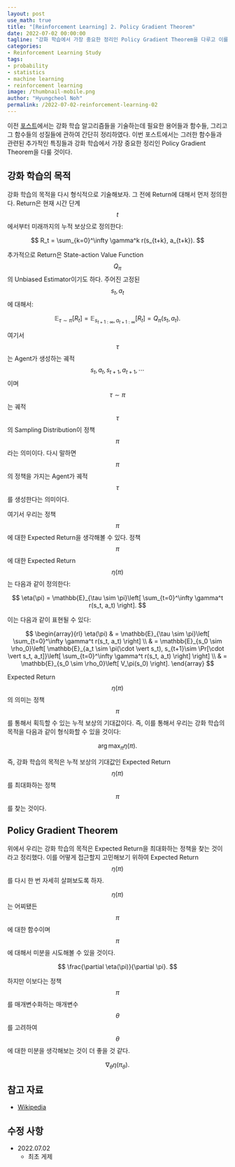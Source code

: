 ```yaml
---
layout: post
use_math: true
title: "[Reinforcement Learning] 2. Policy Gradient Theorem"
date: 2022-07-02 00:00:00
tagline: "강화 학습에서 가장 중요한 정리인 Policy Gradient Theorem을 다루고 이를 통한 기초적인 알고리즘인 REINFORCE에 대해서 정리"
categories:
- Reinforcement Learning Study
tags:
- probability
- statistics
- machine learning
- reinforcement learning
image: /thumbnail-mobile.png
author: "Hyungcheol Noh"
permalink: /2022-07-02-reinforcement-learning-02
---
```


이전 [포스트](https://hcnoh.github.io/2022-07-01-reinforcement-learning-01)에서는 강화 학습 알고리즘들을 기술하는데 필요한 용어들과 함수들, 그리고 그 함수들의 성질들에 관하여 간단히 정리하였다. 이번 포스트에서는 그러한 함수들과 관련된 추가적인 특징들과 강화 학습에서 가장 중요한 정리인 Policy Gradient Theorem을 다룰 것이다.

## 강화 학습의 목적
강화 학습의 목적을 다시 형식적으로 기술해보자. 그 전에 Return에 대해서 먼저 정의한다. Return은 현재 시간 단계 $$t$$에서부터 미래까지의 누적 보상으로 정의한다:

$$
R_t = \sum_{k=0}^\infty \gamma^k r(s_{t+k}, a_{t+k}).
$$

추가적으로 Return은 State-action Value Function $$Q_\pi$$의 Unbiased Estimator이기도 하다. 주어진 고정된 $$s_t, a_t$$에 대해서:

$$
\mathbb{E}_{\tau \sim \pi}[R_t] = \mathbb{E}_{s_{t+1:\infty}, a_{t+1:\infty}}[R_t] = Q_\pi(s_t, a_t).
$$

여기서 $$\tau$$는 Agent가 생성하는 궤적 $$s_t, a_t, s_{t+1}, a_{t+1}, \cdots$$이며 $$\tau \sim \pi$$는 궤적 $$\tau$$의 Sampling Distribution이 정책 $$\pi$$라는 의미이다. 다시 말하면 $$\pi$$의 정책을 가지는 Agent가 궤적 $$\tau$$를 생성한다는 의미이다.

여기서 우리는 정책 $$\pi$$에 대한 Expected Return을 생각해볼 수 있다. 정책 $$\pi$$에 대한 Expected Return $$\eta(\pi)$$는 다음과 같이 정의한다:

$$
\eta(\pi) = \mathbb{E}_{\tau \sim \pi}\left[ \sum_{t=0}^\infty \gamma^t r(s_t, a_t) \right].
$$

이는 다음과 같이 표현될 수 있다:

$$
\begin{array}{rl}
\eta(\pi)
& = \mathbb{E}_{\tau \sim \pi}\left[ \sum_{t=0}^\infty \gamma^t r(s_t, a_t) \right] \\
& = \mathbb{E}_{s_0 \sim \rho_0}\left[ \mathbb{E}_{a_t \sim \pi(\cdot \vert s_t), s_{t+1}\sim \Pr[\cdot \vert s_t, a_t]}\left[ \sum_{t=0}^\infty \gamma^t r(s_t, a_t) \right] \right] \\
& = \mathbb{E}_{s_0 \sim \rho_0}\left[ V_\pi(s_0) \right].
\end{array}
$$

Expected Return $$\eta(\pi)$$의 의미는 정책 $$\pi$$를 통해서 획득할 수 있는 누적 보상의 기대값이다. 즉, 이를 통해서 우리는 강화 학습의 목적을 다음과 같이 형식화할 수 있을 것이다:

$$
\arg \max_\pi \eta(\pi).
$$

즉, 강화 학습의 목적은 누적 보상의 기대값인 Expected Return $$\eta(\pi)$$를 최대화하는 정책 $$\pi$$를 찾는 것이다.

## Policy Gradient Theorem
위에서 우리는 강화 학습의 목적은 Expected Return을 최대화하는 정책을 찾는 것이라고 정리했다. 이를 어떻게 접근할지 고민해보기 위하여 Expected Return $$\eta(\pi)$$를 다시 한 번 자세히 살펴보도록 하자.

$$\eta(\pi)$$는 어찌됐든 $$\pi$$에 대한 함수이며 $$\pi$$에 대해서 미분을 시도해볼 수 있을 것이다.

$$
\frac{\partial \eta(\pi)}{\partial \pi}.
$$

하지만 이보다는 정책 $$\pi$$를 매개변수화하는 매개변수 $$\theta$$를 고려하여 $$\theta$$에 대한 미분을 생각해보는 것이 더 좋을 것 같다.

$$
\nabla_\theta \eta(\pi_\theta).
$$

## 참고 자료
- [Wikipedia](https://en.wikipedia.org/wiki/Reinforcement_learning)

## 수정 사항
- 2022.07.02
    - 최초 게제